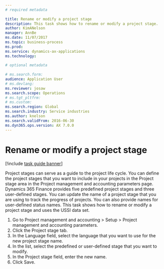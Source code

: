 ```yaml
--- 
# required metadata 
 
title: Rename or modify a project stage
description: This task shows how to rename or modify a project stage. 
author: KimANelson
manager: AnnBe 
ms.date: 11/07/2017
ms.topic: business-process 
ms.prod:  
ms.service: dynamics-ax-applications 
ms.technology:  
 
# optional metadata 
 
# ms.search.form:   
audience: Application User 
# ms.devlang:  
ms.reviewer: josaw
ms.search.scope: Operations 
# ms.tgt_pltfrm:  
# ms.custom:  
ms.search.region: Global
ms.search.industry: Service industries
ms.author: knelson
ms.search.validFrom: 2016-06-30 
ms.dyn365.ops.version: AX 7.0.0 
---
```

# Rename or modify a project stage

[!include [task guide banner](../../includes/task-guide-banner.md)]

Project stages can serve as a guide to the project life cycle. You can define the project stages that you want to include in your projects in the Project stage area in the Project management and accounting parameters page. Dynamics 365 Finance provides five predefined project stages and three user-defined stages. You can update the name of a project stage that you are using to track the progress of projects. You can also provide names for user-defined status names. This task shows how to rename or modify a project stage and uses the USSI data set.

1. Go to Project management and accounting > Setup > Project management and accounting parameters.
2. Click the Project stage tab.
3. In the Language field, select the language that you want to use for the new project stage name.
4. In the list, select the predefined or user-defined stage that you want to modify. 
5. In the Project stage field, enter the new name.
6. Click Save.
